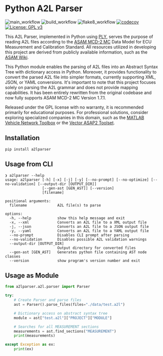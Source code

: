 # Python A2L Parser

![main_workflow](https://github.com/mrom1/a2lparser/actions/workflows/main.yml/badge.svg)
![build_workflow](https://github.com/mrom1/a2lparser/actions/workflows/build.yml/badge.svg)
![flake8_workflow](https://github.com/mrom1/a2lparser/actions/workflows/flake8.yml/badge.svg)
[![codecov](https://codecov.io/gh/mrom1/a2lparser/branch/main/graph/badge.svg?token=CZ74J83NO2)](https://codecov.io/gh/mrom1/a2lparser)
[![License: GPL v3](https://img.shields.io/badge/License-GPLv3-blue.svg)](https://www.gnu.org/licenses/gpl-3.0)

This A2L Parser, implemented in Python using [PLY](https://ply.readthedocs.io/en/latest/index.html), serves the purpose of reading A2L files according to the [ASAM MCD-2 MC](https://www.asam.net/standards/detail/mcd-2-mc/) Data Model for ECU Measurement and Calibration Standard. All resources utilized in developing this project are derived from publicly available information, such as the [ASAM Wiki](https://www.asam.net/standards/detail/mcd-2-mc/wiki/).

This Python module enables the parsing of A2L files into an Abstract Syntax Tree with dictionary access in Python. Moreover, it provides functionality to convert the parsed A2L file into simpler formats, currently supporting XML, JSON, or YAML conversions. It's important to note that this project focuses solely on parsing the A2L grammar and does not provide mapping capabilities. It has been entirely rewritten from the original codebase and now fully supports ASAM MCD-2 MC Version 1.7.1.

Released under the GPL license with no warranty, it is recommended primarily for educational purposes. For professional solutions, consider exploring specialized companies in this domain, such as the [MATLAB Vehicle Network Toolbox](https://www.mathworks.com/help/vnt/index.html) or the [Vector ASAP2 Toolset](https://www.vector.com/int/en/products/products-a-z/software/asap2-tool-set/).

## Installation

```console
pip install a2lparser
```

## Usage from CLI

```console
❯ a2lparser --help
usage: a2lparser [-h] [-x] [-j] [-y] [--no-prompt] [--no-optimize] [--no-validation] [--output-dir [OUTPUT_DIR]]
                 [--gen-ast [GEN_AST]] [--version]
                 [filename]

positional arguments:
  filename              A2L file(s) to parse

options:
  -h, --help            show this help message and exit
  -x, --xml             Converts an A2L file to a XML output file
  -j, --json            Converts an A2L file to a JSON output file
  -y, --yaml            Converts an A2L file to a YAML output file
  --no-prompt           Disables CLI prompt after parsing
  --no-validation       Disables possible A2L validation warnings
  --output-dir [OUTPUT_DIR]
                        Output directory for converted files
  --gen-ast [GEN_AST]   Generates python file containing AST node classes
  --version             show program's version number and exit
  ```

## Usage as Module

```python
from a2lparser.a2l.parser import Parser

try:
    # Create Parser and parse files
    ast = Parser().parse_files(files="./data/test.a2l")

    # Dictionary access on abstract syntax tree
    module = ast["test.a2l"]["PROJECT"]["MODULE"]

    # Searches for all MEASUREMENT sections
    measurements = ast.find_sections("MEASUREMENT")
    print(measurements)

except Exception as ex:
    print(ex)
```
